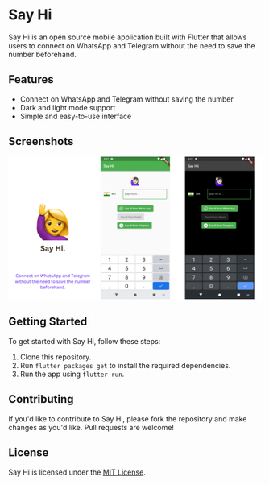 # Say Hi

Say Hi is an open source mobile application built with Flutter that allows users to connect on WhatsApp and Telegram without the need to save the number beforehand.

## Features

- Connect on WhatsApp and Telegram without saving the number
- Dark and light mode support
- Simple and easy-to-use interface

## Screenshots

<img src="say_hi_banner.png" >

## Getting Started

To get started with Say Hi, follow these steps:

1. Clone this repository.
2. Run `flutter packages get` to install the required dependencies.
3. Run the app using `flutter run`.

## Contributing

If you'd like to contribute to Say Hi, please fork the repository and make changes as you'd like. Pull requests are welcome!

## License

Say Hi is licensed under the [MIT License](LICENSE).
